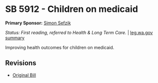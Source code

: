 # SB 5912 - Children on medicaid
**Primary Sponsor:** [Simon Sefzik](/person/leg/simon.sefzik.md)

*Status: First reading, referred to Health & Long Term Care.* | [leg.wa.gov summary](https://app.leg.wa.gov/billsummary?BillNumber=5912&Year=2021)

Improving health outcomes for children on medicaid.

## Revisions
* [Original Bill](1/)